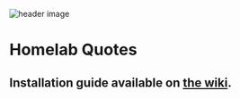 ![header image](https://i.imgur.com/uaYp3QZ.png)
# Homelab Quotes

## Installation guide available on [the wiki](https://github.com/ayypril/homelabquotes/wiki/Installation).


